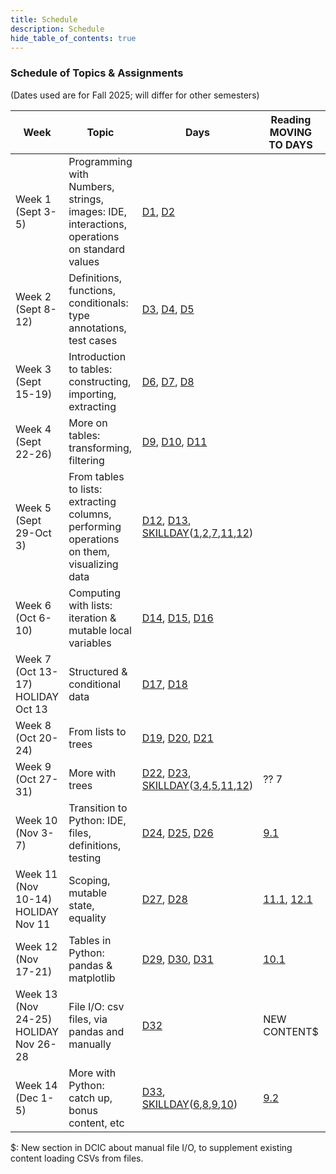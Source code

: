 ```yaml
---
title: Schedule
description: Schedule
hide_table_of_contents: true
---
```



### Schedule of Topics & Assignments

(Dates used are for Fall 2025; will differ for other semesters)

Week | Topic | Days | Reading<br/>MOVING TO DAYS | Recitation | HW Due | Lab
-- | -- | -- | -- | -- | -- | --
Week 1 (Sept 3-5) | Programming with Numbers, strings, images: IDE, interactions, operations on standard values | [D1](/days/1), [D2](/days/2) |  | - | - | -
Week 2 (Sept 8-12) | Definitions, functions, conditionals: type annotations, test cases | [D3](/days/3), [D4](/days/4), [D5](/days/5) |  | [R1](/recitation/1) | [HW1](/homework/1) | [Lab1](/lab/1)
Week 3 (Sept 15-19) | Introduction to tables: constructing, importing, extracting | [D6](/days/6), [D7](/days/7), [D8](/days/8) | | [R2](/recitation/2) | [HW2](/homework/2) | [Lab2](/lab/2)
Week 4 (Sept 22-26) | More on tables: transforming, filtering | [D9](/days/9), [D10](/days/10), [D11](/days/11) |  | [R3](/recitation/3) | [HW3](/homework/3) | [Lab3](/lab/3)
Week 5 (Sept 29-Oct 3) | From tables to lists: extracting columns, performing operations on them, visualizing data | [D12](/days/12), [D13](/days/13), [SKILLDAY](/days/skill)([1](/skills/#(1)),[2](/skills/#(2)),[7](/skills/#(7)),[11](/skills/#(11)),[12](/skills/#(12))) | | [R4](/recitation/4) | [HW4](/homework/4) | [Lab4](/lab/4)
Week 6 (Oct 6-10) | Computing with lists: iteration & mutable local variables | [D14](/days/14), [D15](/days/15), [D16](/days/16) |  | [R5](/recitation/5) | [HW5](/homework/5) | [Lab5](/lab/5) 
Week 7 (Oct 13-17) HOLIDAY Oct 13 | Structured & conditional data | [D17](/days/17), [D18](/days/18) | | [R6](/recitation/6) | [HW6](/homework/6) | [SkillBundle1](/skills#(bundle1))
Week 8 (Oct 20-24) | From lists to trees | [D19](/days/19), [D20](/days/20), [D21](/days/21) | | [R7](/recitation/7) | [HW7](/homework/7) | [Lab6](/lab/6)
Week 9 (Oct 27-31) | More with trees | [D22](/days/22), [D23](/days/23), [SKILLDAY](/days/skill)([3](/skills/#(3)),[4](/skills/#(4)),[5](/skills/#(5)),[11](/skills/#(11)),[12](/skills/#(12))) | ?? 7 | [R8](/recitation/8) | [HW8](/homework/8) | [Lab7](/lab/7)
Week 10 (Nov 3-7) | Transition to Python: IDE, files, definitions, testing | [D24](/days/24), [D25](/days/25), [D26](/days/26) | [9.1][dcic9.1] | [R9](/recitation/9) | [HW9](/homework/9) | [Lab8](/lab/8)
Week 11 (Nov 10-14) HOLIDAY Nov 11 | Scoping, mutable state, equality | [D27](/days/27), [D28](/days/27) | [11.1][dcic11.1], [12.1][dcic12.1] | [R10](/recitation/10) | [HW10](/homework/10) | [Lab9](/lab/9)
Week 12 (Nov 17-21) | Tables in Python: pandas & matplotlib | [D29](/days/29), [D30](/days/30), [D31](/days/31) | [10.1][dcic10.1] | [R11](/recitation/11) | [HW11](/homework/11) | [SkillBundle2](/skills#(bundle2))
Week 13 (Nov 24-25) HOLIDAY Nov 26-28 | File I/O: csv files, via pandas and manually | [D32](/days/32) | NEW CONTENT$ | [R12](/recitation/12) | - | [Lab10](/lab/10)
Week 14 (Dec 1-5) | More with Python: catch up, bonus content, etc | [D33](/days/33), [SKILLDAY](/days/skill)([6](/skills/#(6)),[8](/skills/#(8)),[9](/skills/#(9)),[10](/skills/#(10))) | [9.2][dcic9.1] | - | [HW12](/homework/12) | No lab


$: New section in DCIC about manual file I/O, to supplement existing content loading CSVs from files. 

[dcic9.1]: https://dcic-world.org/2024-09-03/intro-python.html
[dcic11.1]: https://dcic-world.org/2024-09-03/unified-state.html
[dcic12.1]: https://dcic-world.org/2024-09-03/modifying-variables.html
[dcic10.1]: https://dcic-world.org/2024-09-03/python-tables-Pandas.html
[dcic9.2]: https://dcic-world.org/2024-09-03/dictionaries.html
[dcic29.1]: https://dbp.io/static/dcic/alternate.html#%28part._.Lambda__.Anonymous_.Functions__with_.Tables_%29
